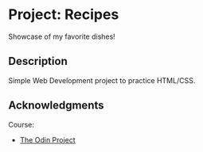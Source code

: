 # Project: Recipes 

Showcase of my favorite dishes! 

## Description

Simple Web Development project to practice HTML/CSS. 

## Acknowledgments

Course: 
* [The Odin Project](https://www.theodinproject.com/)
